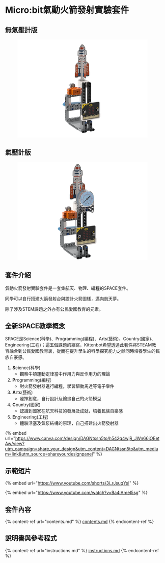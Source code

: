 # Micro:bit氣動火箭發射實驗套件

## 無氣壓計版

<figure><img src="../../.gitbook/assets/rocket_nogauge_render.png" alt=""><figcaption></figcaption></figure>

## 氣壓計版

<figure><img src="../../.gitbook/assets/rocket_withgauge_render.png" alt=""><figcaption></figcaption></figure>

## 套件介紹

氣動火箭發射實驗套件是一套集航天、物理、編程的SPACE套件。

同學可以自行搭建火箭發射台與設計火箭圖樣，邁向航天夢。

除了涉及STEM課題之外亦有公民愛國教育的元素。

## 全新SPACE教學概念

SPACE是Science(科學)、Programming(編程)、Arts(藝術)、Country(國家)、Engineering(工程)；這五個課題的縮寫，Kittenbot希望透過此套件將STEAM教育融合到公民愛國教育裏，從而在提升學生的科學探究能力之餘同時培養學生的民族自豪感。

1. **S**cience(科學)
   * 觀察牛頓運動定律當中作用力與反作用力的理論
2. **P**rogramming(編程)
   * 對火箭發射器進行編程，學習驅動馬達等電子零件
3. **A**rts(藝術)
   * 發揮創意，自行設計及繪畫自己的火箭模型
4. **C**ountry(國家)
   * 認識到國家在航天科技的發展及成就，培養民族自豪感
5. **E**ngineering(工程)
   * 體驗活塞及氣泵結構的原理，自己搭建出火箭發射器

{% embed url="https://www.canva.com/design/DAGNtssn5to/h542q4wjR_JWn66iOEetAw/view?utm_campaign=share_your_design&utm_content=DAGNtssn5to&utm_medium=link&utm_source=shareyourdesignpanel" %}

## 示範短片

{% embed url="https://www.youtube.com/shorts/3i_rJsuqYsI" %}

{% embed url="https://www.youtube.com/watch?v=Ba4iAmeI5sg" %}

## 套件內容

{% content-ref url="contents.md" %}
[contents.md](contents.md)
{% endcontent-ref %}

## 說明書與參考程式

{% content-ref url="instructions.md" %}
[instructions.md](instructions.md)
{% endcontent-ref %}

